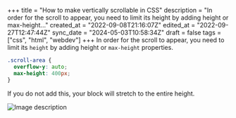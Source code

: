 +++
title = "How to make vertically scrollable in CSS"
description = "In order for the scroll to appear, you need to limit its height by adding height or max-height..."
created_at = "2022-09-08T21:16:07Z"
edited_at = "2022-09-27T12:47:44Z"
sync_date = "2024-05-03T10:58:34Z"
draft = false
tags = ["css", "html", "webdev"]
+++
In order for the scroll to appear, you need to limit its `height` by adding height or `max-height` properties.

```css
.scroll-area {
  overflow-y: auto;
  max-height: 400px;
}
```

If you do not add this, your block will stretch to the entire height.


![Image description](https://dev-to-uploads.s3.amazonaws.com/uploads/articles/9uxdd7z2ccnh9belnkua.png)


